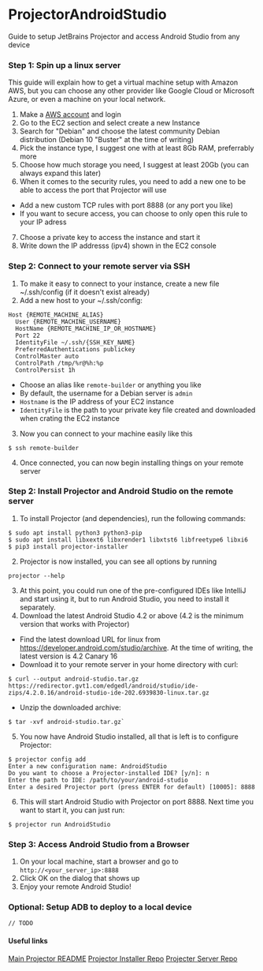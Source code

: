 # ProjectorAndroidStudio

Guide to setup JetBrains Projector and access Android Studio from any device

### Step 1: Spin up a linux server

This guide will explain how to get a virtual machine setup with Amazon AWS, but you can choose any other provider like Google Cloud or Microsoft Azure, or even a machine on your local network.

1. Make a [AWS account](https://aws.amazon.com/free/) and login
2. Go to the EC2 section and select create a new Instance
3. Search for "Debian" and choose the latest community Debian distribution (Debian 10 "Buster" at the time of writing)
4. Pick the instance type, I suggest one with at least 8Gb RAM, preferrably more
5. Choose how much storage you need, I suggest at least 20Gb (you can always expand this later)
6. When it comes to the security rules, you need to add a new one to be able to access the port that Projector will use
* Add a new custom TCP rules with port 8888 (or any port you like)
* If you want to secure access, you can choose to only open this rule to your IP adress
7. Choose a private key to access the instance and start it
8. Write down the IP addresss (ipv4) shown in the EC2 console

### Step 2: Connect to your remote server via SSH

1. To make it easy to connect to your instance, create a new file ~/.ssh/config (if it doesn't exist already)
2. Add a new host to your ~/.ssh/config:
```
Host {REMOTE_MACHINE_ALIAS}
  User {REMOTE_MACHINE_USERNAME}
  HostName {REMOTE_MACHINE_IP_OR_HOSTNAME}
  Port 22
  IdentityFile ~/.ssh/{SSH_KEY_NAME}
  PreferredAuthentications publickey
  ControlMaster auto
  ControlPath /tmp/%r@%h:%p
  ControlPersist 1h
```
* Choose an alias like `remote-builder` or anything you like
* By default, the username for a Debian server is `admin`
* `Hostname` is the IP address of your EC2 instance
* `IdentityFile` is the path to your private key file created and downloaded when crating the EC2 instance

3. Now you can connect to your machine easily like this

```
$ ssh remote-builder
```
4. Once connected, you can now begin installing things on your remote server

### Step 2: Install Projector and Android Studio on the remote server

1. To install Projector (and dependencies), run the following commands:
```
$ sudo apt install python3 python3-pip
$ sudo apt install libxext6 libxrender1 libxtst6 libfreetype6 libxi6
$ pip3 install projector-installer
```
2. Projector is now installed, you can see all options by running 
```
projector --help
```
3. At this point, you could run one of the pre-configured IDEs like IntelliJ and start using it, but to run Android Studio, you need to install it separately.
4. Download the latest Android Studio 4.2 or above (4.2 is the minimum version that works with Projector)
* Find the latest download URL for linux from https://developer.android.com/studio/archive. At the time of writing, the latest version is 4.2 Canary 16
* Download it to your remote server in your home directory with curl: 

```
$ curl --output android-studio.tar.gz https://redirector.gvt1.com/edgedl/android/studio/ide-zips/4.2.0.16/android-studio-ide-202.6939830-linux.tar.gz
```
* Unzip the downloaded archive:

```
$ tar -xvf android-studio.tar.gz`
```
5. You now have Android Studio installed, all that is left is to configure Projector:
```
$ projector config add
Enter a new configuration name: AndroidStudio
Do you want to choose a Projector-installed IDE? [y/n]: n
Enter the path to IDE: /path/to/your/android-studio
Enter a desired Projector port (press ENTER for default) [10005]: 8888
```
6. This will start Android Studio with Projector on port 8888. Next time you want to start it, you can just run:

```
$ projector run AndroidStudio
```

### Step 3: Access Android Studio from a Browser

1. On your local machine, start a browser and go to `http://<your_server_ip>:8888`
2. Click OK on the dialog that shows up
3. Enjoy your remote Android Studio!

### Optional: Setup ADB to deploy to a local device

```
// TODO
```

#### Useful links

[Main Projector README](https://github.com/JetBrains/projector-server/blob/master/README-JETBRAINS.md)
[Projector Installer Repo](https://github.com/JetBrains/projector-installer)
[Projecter Server Repo](https://github.com/JetBrains/projector-server/blob/master/docs/Projector.md)

